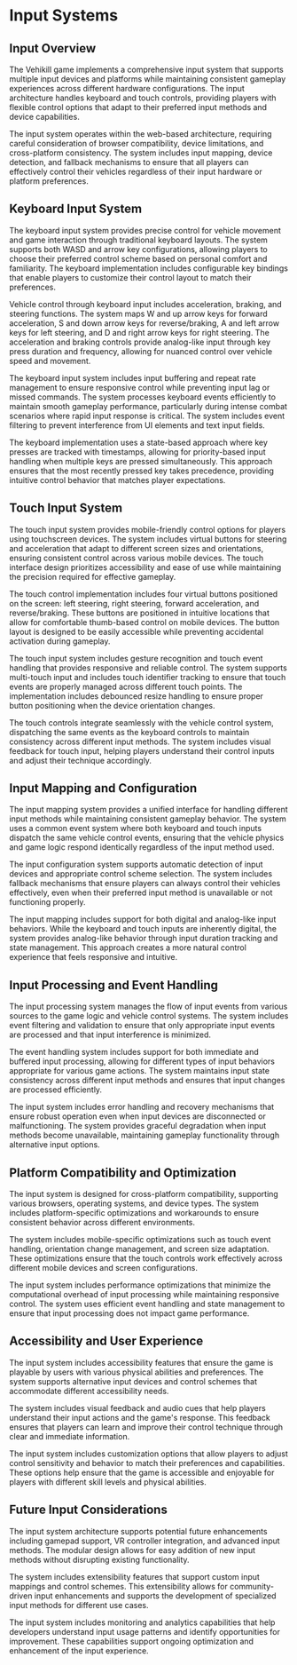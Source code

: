# Input Systems

## Input Overview

The Vehikill game implements a comprehensive input system that supports multiple input devices and platforms while maintaining consistent gameplay experiences across different hardware configurations. The input architecture handles keyboard and touch controls, providing players with flexible control options that adapt to their preferred input methods and device capabilities.

The input system operates within the web-based architecture, requiring careful consideration of browser compatibility, device limitations, and cross-platform consistency. The system includes input mapping, device detection, and fallback mechanisms to ensure that all players can effectively control their vehicles regardless of their input hardware or platform preferences.

## Keyboard Input System

The keyboard input system provides precise control for vehicle movement and game interaction through traditional keyboard layouts. The system supports both WASD and arrow key configurations, allowing players to choose their preferred control scheme based on personal comfort and familiarity. The keyboard implementation includes configurable key bindings that enable players to customize their control layout to match their preferences.

Vehicle control through keyboard input includes acceleration, braking, and steering functions. The system maps W and up arrow keys for forward acceleration, S and down arrow keys for reverse/braking, A and left arrow keys for left steering, and D and right arrow keys for right steering. The acceleration and braking controls provide analog-like input through key press duration and frequency, allowing for nuanced control over vehicle speed and movement.

The keyboard input system includes input buffering and repeat rate management to ensure responsive control while preventing input lag or missed commands. The system processes keyboard events efficiently to maintain smooth gameplay performance, particularly during intense combat scenarios where rapid input response is critical. The system includes event filtering to prevent interference from UI elements and text input fields.

The keyboard implementation uses a state-based approach where key presses are tracked with timestamps, allowing for priority-based input handling when multiple keys are pressed simultaneously. This approach ensures that the most recently pressed key takes precedence, providing intuitive control behavior that matches player expectations.

## Touch Input System

The touch input system provides mobile-friendly control options for players using touchscreen devices. The system includes virtual buttons for steering and acceleration that adapt to different screen sizes and orientations, ensuring consistent control across various mobile devices. The touch interface design prioritizes accessibility and ease of use while maintaining the precision required for effective gameplay.

The touch control implementation includes four virtual buttons positioned on the screen: left steering, right steering, forward acceleration, and reverse/braking. These buttons are positioned in intuitive locations that allow for comfortable thumb-based control on mobile devices. The button layout is designed to be easily accessible while preventing accidental activation during gameplay.

The touch input system includes gesture recognition and touch event handling that provides responsive and reliable control. The system supports multi-touch input and includes touch identifier tracking to ensure that touch events are properly managed across different touch points. The implementation includes debounced resize handling to ensure proper button positioning when the device orientation changes.

The touch controls integrate seamlessly with the vehicle control system, dispatching the same events as the keyboard controls to maintain consistency across different input methods. The system includes visual feedback for touch input, helping players understand their control inputs and adjust their technique accordingly.

## Input Mapping and Configuration

The input mapping system provides a unified interface for handling different input methods while maintaining consistent gameplay behavior. The system uses a common event system where both keyboard and touch inputs dispatch the same vehicle control events, ensuring that the vehicle physics and game logic respond identically regardless of the input method used.

The input configuration system supports automatic detection of input devices and appropriate control scheme selection. The system includes fallback mechanisms that ensure players can always control their vehicles effectively, even when their preferred input method is unavailable or not functioning properly.

The input mapping includes support for both digital and analog-like input behaviors. While the keyboard and touch inputs are inherently digital, the system provides analog-like behavior through input duration tracking and state management. This approach creates a more natural control experience that feels responsive and intuitive.

## Input Processing and Event Handling

The input processing system manages the flow of input events from various sources to the game logic and vehicle control systems. The system includes event filtering and validation to ensure that only appropriate input events are processed and that input interference is minimized.

The event handling system includes support for both immediate and buffered input processing, allowing for different types of input behaviors appropriate for various game actions. The system maintains input state consistency across different input methods and ensures that input changes are processed efficiently.

The input system includes error handling and recovery mechanisms that ensure robust operation even when input devices are disconnected or malfunctioning. The system provides graceful degradation when input methods become unavailable, maintaining gameplay functionality through alternative input options.

## Platform Compatibility and Optimization

The input system is designed for cross-platform compatibility, supporting various browsers, operating systems, and device types. The system includes platform-specific optimizations and workarounds to ensure consistent behavior across different environments.

The system includes mobile-specific optimizations such as touch event handling, orientation change management, and screen size adaptation. These optimizations ensure that the touch controls work effectively across different mobile devices and screen configurations.

The input system includes performance optimizations that minimize the computational overhead of input processing while maintaining responsive control. The system uses efficient event handling and state management to ensure that input processing does not impact game performance.

## Accessibility and User Experience

The input system includes accessibility features that ensure the game is playable by users with various physical abilities and preferences. The system supports alternative input devices and control schemes that accommodate different accessibility needs.

The system includes visual feedback and audio cues that help players understand their input actions and the game's response. This feedback ensures that players can learn and improve their control technique through clear and immediate information.

The input system includes customization options that allow players to adjust control sensitivity and behavior to match their preferences and capabilities. These options help ensure that the game is accessible and enjoyable for players with different skill levels and physical abilities.

## Future Input Considerations

The input system architecture supports potential future enhancements including gamepad support, VR controller integration, and advanced input methods. The modular design allows for easy addition of new input methods without disrupting existing functionality.

The system includes extensibility features that support custom input mappings and control schemes. This extensibility allows for community-driven input enhancements and supports the development of specialized input methods for different use cases.

The input system includes monitoring and analytics capabilities that help developers understand input usage patterns and identify opportunities for improvement. These capabilities support ongoing optimization and enhancement of the input experience. 